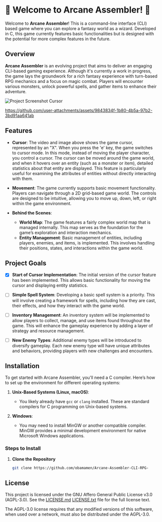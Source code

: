 # 🌟 Welcome to Arcane Assembler! 🌟

Welcome to **Arcane Assembler**! This is a command-line interface (CLI) based game where you can explore a fantasy world as a wizard. Developed in C, this game currently features basic functionalities but is designed with the potential for more complex features in the future.

## Overview

**Arcane Assembler** is an evolving project that aims to deliver an engaging CLI-based gaming experience. Although it's currently a work in progress, the game lays the groundwork for a rich fantasy experience with turn-based RPG mechanics and a focus on magic combat. Players will encounter various monsters, unlock powerful spells, and gather items to enhance their adventure.

![Project Screenshot Cursor](Showcase/ShowcaseImage1.png)

https://github.com/user-attachments/assets/9843834f-1b80-4b5a-97b2-3bd91aa641ab




## Features

- **Cursor**: The video and image above shows the game cursor, represented by an "X". When you press the 'e' key, the game switches to cursor mode. In this mode, instead of moving the player character, you control a cursor. The cursor can be moved around the game world, and when it hovers over an entity (such as a monster or item), detailed statistics about that entity are displayed. This feature is particularly useful for examining the attributes of entities without directly interacting with them.
  
- **Movement**: The game currently supports basic movement functionality. Players can navigate through a 2D grid-based game world. The controls are designed to be intuitive, allowing you to move up, down, left, or right within the game environment.
  
- **Behind the Scenes**:
  - **World Map**: The game features a fairly complex world map that is managed internally. This map serves as the foundation for the game’s exploration and interaction mechanics.
  - **Entity Management**: Basic management of entities, including players, enemies, and items, is implemented. This involves handling their positions, states, and interactions within the game world.

## Project Goals

- [x] **Start of Cursor Implementation**: The initial version of the cursor feature has been implemented. This allows basic functionality for moving the cursor and displaying entity statistics.
  
- [ ] **Simple Spell System**: Developing a basic spell system is a priority. This will involve creating a framework for spells, including how they are cast, their effects, and how they interact with the game world.
  
- [ ] **Inventory Management**: An inventory system will be implemented to allow players to collect, manage, and use items found throughout the game. This will enhance the gameplay experience by adding a layer of strategy and resource management.
  
- [ ] **New Enemy Types**: Additional enemy types will be introduced to diversify gameplay. Each new enemy type will have unique attributes and behaviors, providing players with new challenges and encounters.

## Installation

To get started with Arcane Assembler, you'll need a C compiler. Here’s how to set up the environment for different operating systems:

1. **Unix-Based Systems (Linux, macOS)**:
   - You likely already have `gcc` or `clang` installed. These are standard compilers for C programming on Unix-based systems.

2. **Windows**:
   - You may need to install MinGW or another compatible compiler. MinGW provides a minimal development environment for native Microsoft Windows applications.

### Steps to Install

1. **Clone the Repository**

   ```bash
   git clone https://github.com/obamamen/Arcane-Assembler-CLI-RPG-

## License

This project is licensed under the GNU Affero General Public License v3.0 (AGPL-3.0). See the [LICENSE.md](license/license.md) [LICENSE.txt](license/license.txt) file for the full license text.

The AGPL-3.0 license requires that any modified versions of this software, when used over a network, must also be distributed under the AGPL-3.0.
